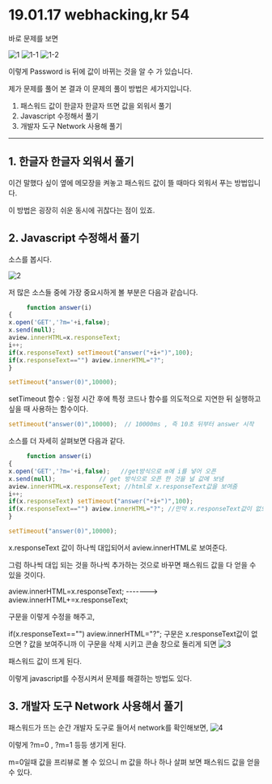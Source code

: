 # 19.01.17 webhacking,kr 54

바로 문제를 보면


![1](https://user-images.githubusercontent.com/40850499/51298331-7c3f7d00-1a67-11e9-9d21-78999918ee09.PNG)
![1-1](https://user-images.githubusercontent.com/40850499/51298332-7e094080-1a67-11e9-9ac3-f2f1305837fc.PNG)
![1-2](https://user-images.githubusercontent.com/40850499/51298333-7f3a6d80-1a67-11e9-93b8-da9431d80022.PNG)


이렇게 Password is 뒤에 값이 바뀌는 것을 알 수 가 있습니다.

제가 문제를 풀어 본 결과 이 문제의 풀이 방법은 세가지입니다.

1. 패스워드 값이 한글자 한글자 뜨면 값을 외워서 풀기
2. Javascript 수정해서 풀기
3. 개발자 도구 Network 사용해 풀기



------

## 1. 한글자 한글자 외워서 풀기

이건 말했다 싶이 옆에 메모장을 켜놓고 패스워드 값이 뜰 때마다 외워서 푸는 방법입니다.

이 방법은 굉장히 쉬운 동시에 귀찮다는 점이 있죠.



## 2. Javascript 수정해서 풀기

소스를 봅시다.

![2](https://user-images.githubusercontent.com/40850499/51298345-937e6a80-1a67-11e9-9d9a-b18f3414d725.PNG)


저 많은 소스들 중에 가장 중요시하게 볼 부분은 다음과 같습니다.

```javascript
     function answer(i)
{
x.open('GET','?m='+i,false);
x.send(null);
aview.innerHTML=x.responseText;
i++;
if(x.responseText) setTimeout("answer("+i+")",100);
if(x.responseText=="") aview.innerHTML="?";
}

setTimeout("answer(0)",10000);
```

setTimeout 함수 : 일정 시간 후에 특정 코드나 함수를 의도적으로 지연한 뒤 실행하고 싶을 때 사용하는 함수이다.

```javascript
setTimeout("answer(0)",10000);  // 10000ms , 즉 10초 뒤부터 answer 시작
```

소스를 더 자세히 살펴보면 다음과 같다.

```javascript
     function answer(i)
{
x.open('GET','?m='+i,false);   //get방식으로 m에 i를 넣어 오픈 
x.send(null);			 // get 방식으로 오픈 한 것을 널 값에 보냄
aview.innerHTML=x.responseText; //html로 x.responseText값을 보여줌
i++;					
if(x.responseText) setTimeout("answer("+i+")",100);  
if(x.responseText=="") aview.innerHTML="?"; //만약 x.responseText값이 없으면 "?" 보여줌
}					

setTimeout("answer(0)",10000);

```

x.responseText 값이 하나씩 대입되어서 aview.innerHTML로 보여준다.

그럼 하나씩 대입 되는 것을 하나씩 추가하는 것으로 바꾸면 패스워드 값을 다 얻을 수 있을 것이다.

aview.innerHTML=x.responseText;   -------> aview.innerHTML+=x.responseText;

구문을 이렇게 수정을 해주고,

if(x.responseText=="") aview.innerHTML="?"; 구문은 x.responseText값이 없으면 ? 값을 보여주니까 이 구문을 삭제 시키고 콘솔 창으로 돌리게 되면
![3](https://user-images.githubusercontent.com/40850499/51298360-a1cc8680-1a67-11e9-9415-d24379a245dc.PNG)

패스워드 값이 뜨게 된다.

이렇게 javascript를 수정시켜서 문제를 해결하는 방법도 있다.



## 3. 개발자 도구 Network 사용해서 풀기

패스워드가 뜨는 순간 개발자 도구로 들어서 network를 확인해보면,
![4](https://user-images.githubusercontent.com/40850499/51298382-ac871b80-1a67-11e9-8044-62de26c5e8ee.PNG)


이렇게 ?m=0 , ?m=1 등등 생기게 된다. 

m=0일때 값을 프리뷰로 볼 수 있으니 m 값을 하나 하나 살펴 보면 패스워드 값을 얻을 수 있다.



